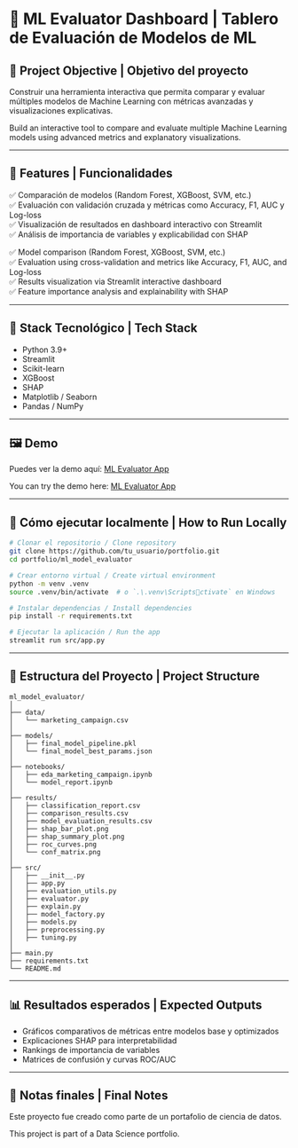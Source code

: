 
# 🧠 ML Evaluator Dashboard | Tablero de Evaluación de Modelos de ML

## 🎯 Project Objective | Objetivo del proyecto

Construir una herramienta interactiva que permita comparar y evaluar múltiples modelos de Machine Learning con métricas avanzadas y visualizaciones explicativas.

Build an interactive tool to compare and evaluate multiple Machine Learning models using advanced metrics and explanatory visualizations.

---

## 🚀 Features | Funcionalidades

✅ Comparación de modelos (Random Forest, XGBoost, SVM, etc.)  
✅ Evaluación con validación cruzada y métricas como Accuracy, F1, AUC y Log-loss  
✅ Visualización de resultados en dashboard interactivo con Streamlit  
✅ Análisis de importancia de variables y explicabilidad con SHAP  

✅ Model comparison (Random Forest, XGBoost, SVM, etc.)  
✅ Evaluation using cross-validation and metrics like Accuracy, F1, AUC, and Log-loss  
✅ Results visualization via Streamlit interactive dashboard  
✅ Feature importance analysis and explainability with SHAP

---

## 🧱 Stack Tecnológico | Tech Stack

- Python 3.9+
- Streamlit
- Scikit-learn
- XGBoost
- SHAP
- Matplotlib / Seaborn
- Pandas / NumPy

---

## 🖼 Demo

Puedes ver la demo aquí: [ML Evaluator App](https://mlmodelevaluatornz.streamlit.app)

You can try the demo here: [ML Evaluator App](https://mlmodelevaluatornz.streamlit.app)

---

## 🏁 Cómo ejecutar localmente | How to Run Locally

```bash
# Clonar el repositorio / Clone repository
git clone https://github.com/tu_usuario/portfolio.git
cd portfolio/ml_model_evaluator

# Crear entorno virtual / Create virtual environment
python -m venv .venv
source .venv/bin/activate  # o `.\.venv\Scriptsctivate` en Windows

# Instalar dependencias / Install dependencies
pip install -r requirements.txt

# Ejecutar la aplicación / Run the app
streamlit run src/app.py
```

---

## 🧪 Estructura del Proyecto | Project Structure

```
ml_model_evaluator/
│
├── data/
│   └── marketing_campaign.csv
│
├── models/
│   ├── final_model_pipeline.pkl
│   └── final_model_best_params.json
│
├── notebooks/
│   ├── eda_marketing_campaign.ipynb
│   └── model_report.ipynb
│
├── results/
│   ├── classification_report.csv
│   ├── comparison_results.csv
│   ├── model_evaluation_results.csv
│   ├── shap_bar_plot.png
│   ├── shap_summary_plot.png
│   ├── roc_curves.png
│   └── conf_matrix.png
│
├── src/
│   ├── __init__.py
│   ├── app.py
│   ├── evaluation_utils.py
│   ├── evaluator.py
│   ├── explain.py
│   ├── model_factory.py
│   ├── models.py
│   ├── preprocessing.py
│   ├── tuning.py
│
├── main.py
├── requirements.txt
└── README.md
```

---

## 📊 Resultados esperados | Expected Outputs

- Gráficos comparativos de métricas entre modelos base y optimizados
- Explicaciones SHAP para interpretabilidad
- Rankings de importancia de variables
- Matrices de confusión y curvas ROC/AUC

---

## 📌 Notas finales | Final Notes

Este proyecto fue creado como parte de un portafolio de ciencia de datos.

This project is part of a Data Science portfolio.
